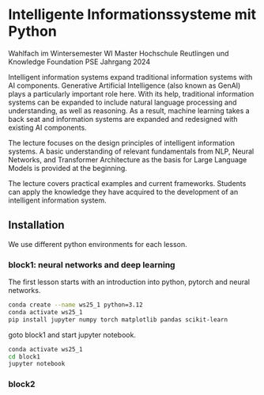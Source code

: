 # Intelligente Informationssysteme mit Python

Wahlfach im Wintersemester WI Master Hochschule Reutlingen und Knowledge Foundation PSE Jahrgang 2024

Intelligent information systems expand traditional information systems with AI components. Generative Artificial Intelligence (also known as GenAI) plays a particularly important role here. With its help, traditional information systems can be expanded to include natural language processing and understanding, as well as reasoning. As a result, machine learning takes a back seat and information systems are expanded and redesigned with existing AI components. 

The lecture focuses on the design principles of intelligent information systems. A basic understanding of relevant fundamentals from NLP, Neural Networks, and Transformer Architecture as the basis for Large Language Models is provided at the beginning. 

The lecture covers practical examples and current frameworks. Students can apply the knowledge they have acquired to the development of an intelligent information system.

## Installation

We use different python environments for each lesson.

### block1: neural networks and deep learning

The first lesson starts with an introduction into python, pytorch and neural networks.

```bash
conda create --name ws25_1 python=3.12
conda activate ws25_1
pip install jupyter numpy torch matplotlib pandas scikit-learn
```

goto block1 and start jupyter notebook.

```bash
conda activate ws25_1
cd block1
jupyter notebook
```

### block2
